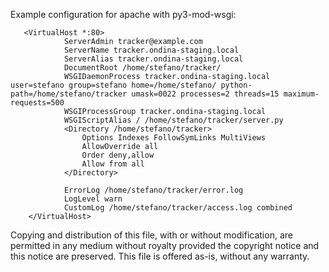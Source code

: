 Example configuration for apache with py3-mod-wsgi:

       <VirtualHost *:80>
                ServerAdmin tracker@example.com
                ServerName tracker.ondina-staging.local
                ServerAlias tracker.ondina-staging.local
                DocumentRoot /home/stefano/tracker/
                WSGIDaemonProcess tracker.ondina-staging.local user=stefano group=stefano home=/home/stefano/ python-path=/home/stefano/tracker umask=0022 processes=2 threads=15 maximum-requests=500
                WSGIProcessGroup tracker.ondina-staging.local
                WSGIScriptAlias	/ /home/stefano/tracker/server.py
                <Directory /home/stefano/tracker>
                    Options Indexes FollowSymLinks MultiViews
                    AllowOverride all
                    Order deny,allow
                    Allow from all
                </Directory>

                ErrorLog /home/stefano/tracker/error.log
                LogLevel warn
                CustomLog /home/stefano/tracker/access.log combined
        </VirtualHost>


Copying and distribution of this file, with or without modification,
are permitted in any medium without royalty provided the copyright
notice and this notice are preserved.  This file is offered as-is,
without any warranty.
